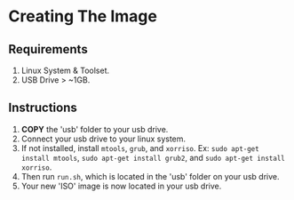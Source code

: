 <h1> Creating The Image </h1>

<h2> Requirements </h2>

1. Linux System & Toolset.
2. USB Drive > ~1GB.

<h2> Instructions </h2>

1. <b>COPY</b> the 'usb' folder to your usb drive.
2. Connect your usb drive to your linux system.
3. If not installed, install ```mtools```, ```grub```, and ```xorriso```. Ex: ```sudo apt-get install mtools```, ```sudo apt-get install grub2```, and ```sudo apt-get install xorriso```.
4. Then run ```run.sh```, which is located in the 'usb' folder on your usb drive.
5. Your new 'ISO' image is now located in your usb drive.